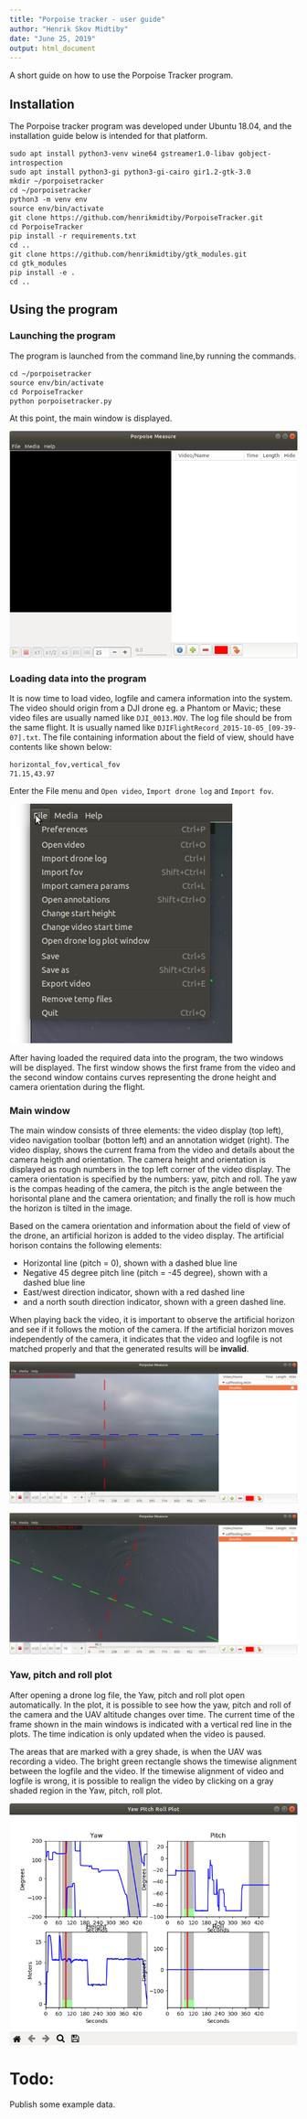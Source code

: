 ```yaml
---
title: "Porpoise tracker - user guide"
author: "Henrik Skov Midtiby"
date: "June 25, 2019"
output: html_document
---
```


A short guide on how to use the Porpoise Tracker program.


## Installation

The Porpoise tracker program was developed under Ubuntu 18.04, and the installation guide 
below is intended for that platform.



```
sudo apt install python3-venv wine64 gstreamer1.0-libav gobject-introspection 
sudo apt install python3-gi python3-gi-cairo gir1.2-gtk-3.0
mkdir ~/porpoisetracker
cd ~/porpoisetracker
python3 -m venv env
source env/bin/activate
git clone https://github.com/henrikmidtiby/PorpoiseTracker.git
cd PorpoiseTracker
pip install -r requirements.txt
cd ..
git clone https://github.com/henrikmidtiby/gtk_modules.git
cd gtk_modules
pip install -e .
cd ..
```


## Using the program

### Launching the program

The program is launched from the command line,by running the commands.
```
cd ~/porpoisetracker
source env/bin/activate
cd PorpoiseTracker
python porpoisetracker.py
```

At this point, the main window is displayed.

![Main window when no video has been loaded.](pic/PorpoiseMeasure_010.png)

### Loading data into the program

It is now time to load video, logfile and camera information into the system.
The video should origin from a DJI drone eg. a Phantom or Mavic; these video files are usually named like `DJI_0013.MOV`.
The log file should be from the same flight. It is usually named like `DJIFlightRecord_2015-10-05_[09-39-07].txt`.
The file containing information about the field of view, should have contents like shown below:
```{bash eval=FALSE, include=TRUE}
horizontal_fov,vertical_fov
71.15,43.97 
```
Enter the File menu and `Open video`, `Import drone log` and `Import fov`.

![File menu](pic/Menu_009.png)


After having loaded the required data into the program, the two windows will
be displayed.
The first window shows the first frame from the video and the second 
window contains curves representing the drone height and camera orientation 
during the flight.


### Main window

The main window consists of three elements: the video display (top left), 
video navigation toolbar (botton left) and an annotation widget (right).
The video display, shows the current frama from the video and
details about the camera heigth and orientation.
The camera height and orientation is displayed as rough numbers in the 
top left corner of the video display.
The camera orientation is specified by the numbers: yaw, pitch and roll.
The yaw is the compas heading of the camera, the pitch is the angle between
the horisontal plane and the camera orientation; and finally the roll
is how much the horizon is tilted in the image.

Based on the camera orientation and information about the field of view
of the drone, an artificial horizon is added to the video display.
The artificial horison contains the following elements:

* Horizontal line (pitch = 0), shown with a dashed blue line
* Negative 45 degree pitch line (pitch = -45 degree), shown with a dashed blue line
* East/west direction indicator, shown with a red dashed line
* and a north south direction indicator, shown with a green dashed line.

When playing back the video, it is important to observe the 
artificial horizon and see if it follows the motion of the camera.
If the artificial horizon moves independently of the camera, 
it indicates that the video and logfile is not matched properly
and that the generated results will be **invalid**.




![Artificial horison](pic/PorpoiseMeasure_002.png)


![Artificial horison with compas directors. In this case the camera is looking down.](pic/PorpoiseMeasure_003.png)

### Yaw, pitch and roll plot

After opening a drone log file, the Yaw, pitch and roll plot open automatically.
In the plot, it is possible to see how the yaw, pitch and roll of the camera and 
the UAV altitude changes over time.
The current time of the frame shown in the main windows is indicated with a 
vertical red line in the plots.
The time indication is only updated when the video is paused.

The areas that are marked with a grey shade, is when the UAV was recording a video.
The bright green rectangle shows the timewise alignment between the logfile and
the video.
If the timewise alignment of video and logfile is wrong, it is possible to realign 
the video by clicking on a gray shaded region in the Yaw, pitch, roll plot.



![Camera height and orientation](pic/YawPitchRollPlot_001.png)




# Todo: 

Publish some example data.